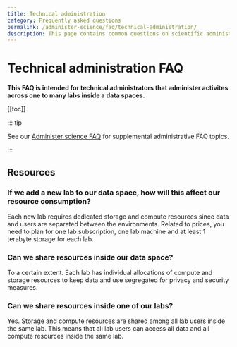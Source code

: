 ```yaml
---
title: Technical administration
category: Frequently asked questions
permalink: /administer-science/faq/technical-administration/
description: This page contains common questions on scientific administration in HUNT Cloud.
---
```


# Technical administration FAQ

**This FAQ is intended for technical administrators that administer activites across one to many labs inside a data spaces.**

[[toc]]

::: tip 

See our [Administer science FAQ](/administer-science/faq) for supplemental administrative FAQ topics.

:::


## Resources

### If we add a new lab to our data space, how will this affect our resource consumption? 

Each new lab requires dedicated storage and compute resources since data and users are separated between the environments. Related to prices, you need to plan for one lab subscription, one lab machine and at least 1 terabyte storage for each lab. 

### Can we share resources inside our data space? 

To a certain extent. Each lab has individual allocations of compute and storage resources to keep data and use segregated for privacy and security measures. 


### Can we share resources inside one of our labs? 

Yes. Storage and compute resources are shared among all lab users inside the same lab. This means that all lab users can access all data and all compute resources inside the same lab. 







